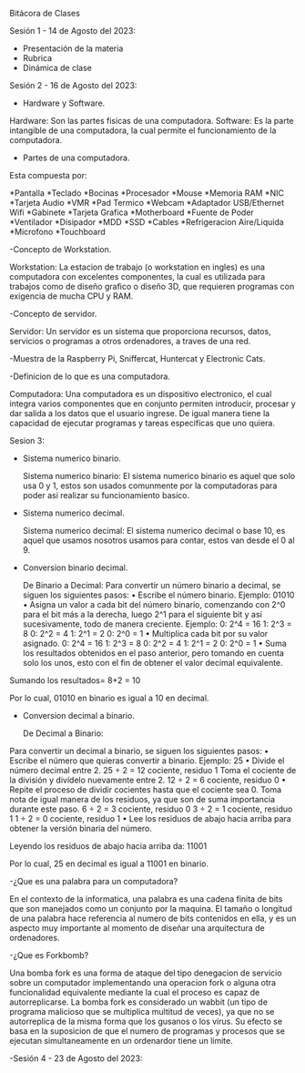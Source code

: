 Bitácora de Clases

Sesión 1 - 14 de Agosto del 2023:

- Presentación de la materia
- Rubrica
- Dinámica de clase

Sesión 2 - 16 de Agosto del 2023:

- Hardware y Software.

Hardware: Son las partes fisicas de una computadora.
Software: Es la parte intangible de una computadora, la cual permite el funcionamiento de la computadora.

- Partes de una computadora.

Esta compuesta por:

*Pantalla
*Teclado
*Bocinas
*Procesador
*Mouse
*Memoria RAM
*NIC
*Tarjeta Audio
*VMR
*Pad Termico
*Webcam
*Adaptador USB/Ethernet Wifi
*Gabinete
*Tarjeta Grafica
*Motherboard
*Fuente de Poder
*Ventilador
*Disipador
*MDD
*SSD
*Cables
*Refrigeracion Aire/Liquida
*Microfono
*Touchboard

-Concepto de Workstation.

Workstation: La estacion de trabajo (o workstation en ingles) es una computadora con excelentes componentes, la cual es utilizada
para trabajos como de diseño grafico o diseño 3D, que requieren programas con exigencia de mucha CPU y RAM.

-Concepto de servidor.

Servidor: Un servidor es un sistema que proporciona recursos, datos, servicios o programas a otros ordenadores,
a traves de una red.

-Muestra de la Raspberry Pi, Sniffercat, Huntercat y Electronic Cats.

-Definicion de lo que es una computadora.

Computadora: Una computadora es un dispositivo electronico, el cual integra varios componentes que en conjunto permiten introducir,
procesar y dar salida a los datos que el usuario ingrese. De igual manera tiene la capacidad de ejecutar programas y tareas especificas
que uno quiera.

Sesion 3:

- Sistema numerico binario.

  Sistema numerico binario: El sistema numerico binario es aquel que solo usa 0 y 1, estos son usados comunmente por la computadoras
  para poder asi realizar su funcionamiento basico.
  
- Sistema numerico decimal.

  Sistema numerico decimal: El sistema numerico decimal o base 10, es aquel que usamos nosotros usamos para contar, estos van desde
  el 0 al 9.
  
- Conversion binario decimal.
  
  De Binario a Decimal:
Para convertir un número binario a decimal, se siguen los siguientes pasos:
•	Escribe el número binario.
Ejemplo: 01010
•	Asigna un valor a cada bit del número binario, comenzando con 2^0 para el bit más a la derecha, luego 2^1 para el siguiente bit y así sucesivamente, todo de manera creciente.
Ejemplo:
0: 2^4 = 16
1: 2^3 = 8
0: 2^2 = 4
1: 2^1 = 2
0: 2^0 = 1
•	Multiplica cada bit por su valor asignado.
0: 2^4 = 16
1: 2^3 = 8
0: 2^2 = 4
1: 2^1 = 2
0: 2^0 = 1
•	Suma los resultados obtenidos en el paso anterior, pero tomando en cuenta solo los unos, esto con el fin de obtener el valor decimal equivalente.

Sumando los resultados= 8+2 = 10

Por lo cual, 01010 en binario es igual a 10 en decimal.

- Conversion decimal a binario.
  
  De Decimal a Binario:

Para convertir un decimal a binario, se siguen los siguientes pasos:
•	Escribe el número que quieras convertir a binario.
Ejemplo: 25
•	Divide el número decimal entre 2.
25 ÷ 2 = 12 cociente, residuo 1
Toma el cociente de la división y divídelo nuevamente entre 2.
12 ÷ 2 = 6 cociente, residuo 0
•	Repite el proceso de dividir cocientes hasta que el cociente sea 0. Toma nota de igual manera de los residuos, ya que son de suma importancia durante este paso.
6 ÷ 2 = 3 cociente, residuo 0
3 ÷ 2 = 1 cociente, residuo 1
1 ÷ 2 = 0 cociente, residuo 1
•	Lee los residuos de abajo hacia arriba para obtener la versión binaria del número.

Leyendo los residuos de abajo hacia arriba da: 11001

Por lo cual, 25 en decimal es igual a 11001 en binario.

-¿Que es una palabra para un computadora?

  En el contexto de la informatica, una palabra es una cadena finita de bits que son manejados como un conjunto por la maquina.
  El tamaño o longitud de una palabra hace referencia al numero de bits contenidos en ella, y es un aspecto muy importante al momento
  de diseñar una arquitectura de ordenadores.
  
-¿Que es Forkbomb?

Una bomba fork es una forma de ataque del tipo denegacion de servicio sobre un computador implementando una operacion fork o alguna
otra funcionalidad equivalente mediante la cual el proceso es capaz de autorreplicarse. La bomba fork es considerado un wabbit (un tipo de programa malicioso que se multiplica multitud de veces),
ya que no se autorreplica de la misma forma que los gusanos o los virus. Su efecto se basa en la suposicion de que el numero de programas
y procesos que se ejecutan simultaneamente en un ordenardor tiene un limite.

-Sesión 4 - 23 de Agosto del 2023:
